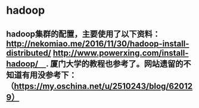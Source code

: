 # hadoop

## hadoop集群的配置，主要使用了以下资料：http://nekomiao.me/2016/11/30/hadoop-install-distributed/  http://www.powerxing.com/install-hadoop/　. 厦门大学的教程也参考了。网站遗留的不知道有用没参考下：（https://my.oschina.net/u/2510243/blog/620129）

